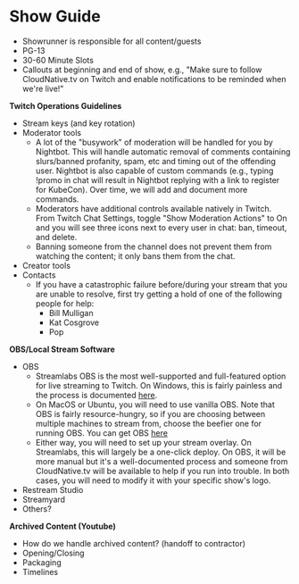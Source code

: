 # Show Guide

- Showrunner is responsible for all content/guests
- PG-13
- 30-60 Minute Slots
- Callouts at beginning and end of show, e.g., "Make sure to follow CloudNative.tv on Twitch and enable notifications to be reminded when we're live!"

**Twitch Operations Guidelines**

- Stream keys (and key rotation)
- Moderator tools
  - A lot of the &quot;busywork&quot; of moderation will be handled for you by Nightbot. This will handle automatic removal of comments containing slurs/banned profanity, spam, etc and timing out of the offending user. Nightbot is also capable of custom commands (e.g., typing !promo in chat will result in Nightbot replying with a link to register for KubeCon). Over time, we will add and document more commands.
  - Moderators have additional controls available natively in Twitch. From Twitch Chat Settings, toggle &quot;Show Moderation Actions&quot; to On and you will see three icons next to every user in chat: ban, timeout, and delete.
  - Banning someone from the channel does not prevent them from watching the content; it only bans them from the chat.
- Creator tools
- Contacts
  - If you have a catastrophic failure before/during your stream that you are unable to resolve, first try getting a hold of one of the following people for help:
    - Bill Mulligan
    - Kat Cosgrove
    - Pop

**OBS/Local Stream Software**

- OBS
  - Streamlabs OBS is the most well-supported and full-featured option for live streaming to Twitch. On Windows, this is fairly painless and the process is documented [here](https://streamlabs.com/content-hub/post/getting-started-with-streamlabs-obs).
  - On MacOS or Ubuntu, you will need to use vanilla OBS. Note that OBS is fairly resource-hungry, so if you are choosing between multiple machines to stream from, choose the beefier one for running OBS. You can get OBS [here](https://obsproject.com/)
  - Either way, you will need to set up your stream overlay. On Streamlabs, this will largely be a one-click deploy. On OBS, it will be more manual but it&#39;s a well-documented process and someone from CloudNative.tv will be available to help if you run into trouble. In both cases, you will need to modify it with your specific show&#39;s logo.
- Restream Studio
- Streamyard
- Others?

**Archived Content (Youtube)**

- How do we handle archived content? (handoff to contractor)
- Opening/Closing
- Packaging
- Timelines
